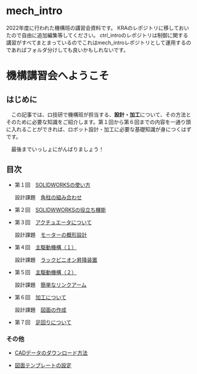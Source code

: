 # mech_intro
2022年度に行われた機構班の講習会資料です。
KRAのレポジトリに移しておいたので自由に追加編集等してください。
ctrl_introのレポジトリは制御に関する講習がすべてまとまっているのでこれはmech_introレポジトリとして運用するのであればフォルダ分けしても良いかもしれないです。

# 機構講習会へようこそ
## はじめに
　この記事では、ロ技研で機構班が担当する、**設計・加工**について、その方法とそのために必要な知識をご紹介します。第１回から第６回までの内容を一通り頭に入れることができれば、ロボット設計・加工に必要な基礎知識が身につくはずです。

　最後までいっしょにがんばりましょう！


## 目次
- 第１回　[SOLIDWORKSの使い方](Lecture1_SOLIDWORKSintro.md)

    設計課題　[角柱の組み合わせ](exercise_1.md)

- 第２回　[SOLIDWWORKSの役立ち機能](Lecture2_SOLIDWORKS_Practice_Use.md)

- 第３回　[アクチュエータについて](main-mecha_0.md)

    設計課題　[モーターの概形設計](exercise_3.md)

- 第４回　[主駆動機構（１）](main-mecha_1.md)

    設計課題　[ラックピニオン昇降装置](exercise_3.md)

- 第５回　[主駆動機構（２）](main-mecha_2.md)

    設計課題　[簡単なリンクアーム](exercise_5.md)

- 第６回　[加工について](main-mecha_3.md)

    設計課題　[図面の作成](exercise_6.md)

- 第７回　[足回りについて](Lecture7.md)

### その他

 - [CADデータのダウンロード方法](download_cad.md)

 - [図面テンプレートの設定](draw_templete.md)

